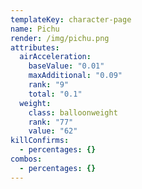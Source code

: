```yaml
---
templateKey: character-page
name: Pichu
render: /img/pichu.png
attributes:
  airAcceleration:
    baseValue: "0.01"
    maxAdditional: "0.09"
    rank: "9"
    total: "0.1"
  weight:
    class: balloonweight
    rank: "77"
    value: "62"
killConfirms:
  - percentages: {}
combos:
  - percentages: {}
---
```

